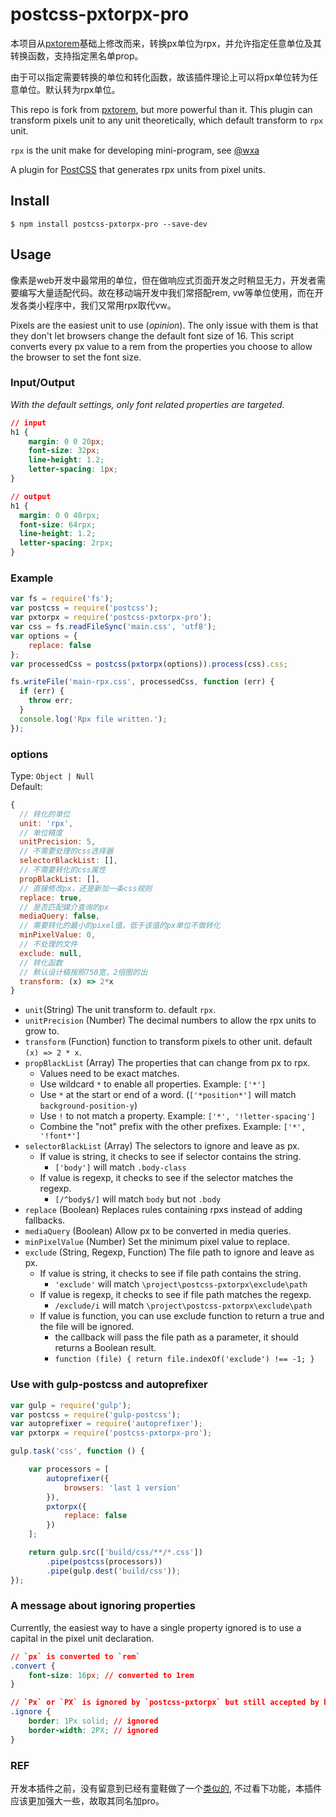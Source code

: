 # postcss-pxtorpx-pro 

本项目从[pxtorem](https://github.com/cuth/postcss-pxtorem)基础上修改而来，转换px单位为rpx，并允许指定任意单位及其转换函数，支持指定黑名单prop。

由于可以指定需要转换的单位和转化函数，故该插件理论上可以将px单位转为任意单位。默认转为rpx单位。

This repo is fork from [pxtorem](https://github.com/cuth/postcss-pxtorem), but more powerful than it. This plugin can transform pixels unit to any unit theoretically, which default transform to `rpx` unit.

`rpx` is the unit make for developing mini-program, see [@wxa](https://wxajs.github.io/wxa/)

A plugin for [PostCSS](https://github.com/ai/postcss) that generates rpx units from pixel units.

## Install

```shell
$ npm install postcss-pxtorpx-pro --save-dev
```

## Usage

像素是web开发中最常用的单位，但在做响应式页面开发之时稍显无力，开发者需要编写大量适配代码。故在移动端开发中我们常搭配rem, vw等单位使用，而在开发各类小程序中，我们又常用rpx取代vw。

Pixels are the easiest unit to use (*opinion*). The only issue with them is that they don't let browsers change the default font size of 16. This script converts every px value to a rem from the properties you choose to allow the browser to set the font size.


### Input/Output

*With the default settings, only font related properties are targeted.*

```css
// input
h1 {
    margin: 0 0 20px;
    font-size: 32px;
    line-height: 1.2;
    letter-spacing: 1px;
}

// output
h1 { 
  margin: 0 0 40rpx; 
  font-size: 64rpx; 
  line-height: 1.2; 
  letter-spacing: 2rpx; 
}
```

### Example

```js
var fs = require('fs');
var postcss = require('postcss');
var pxtorpx = require('postcss-pxtorpx-pro');
var css = fs.readFileSync('main.css', 'utf8');
var options = {
    replace: false
};
var processedCss = postcss(pxtorpx(options)).process(css).css;

fs.writeFile('main-rpx.css', processedCss, function (err) {
  if (err) {
    throw err;
  }
  console.log('Rpx file written.');
});
```

### options

Type: `Object | Null`  
Default:
```js
{
  // 转化的单位
  unit: 'rpx',
  // 单位精度
  unitPrecision: 5,
  // 不需要处理的css选择器
  selectorBlackList: [],
  // 不需要转化的css属性
  propBlackList: [], 
  // 直接修改px，还是新加一条css规则
  replace: true,
  // 是否匹配媒介查询的px
  mediaQuery: false,
  // 需要转化的最小的pixel值，低于该值的px单位不做转化
  minPixelValue: 0,
  // 不处理的文件
  exclude: null,
  // 转化函数
  // 默认设计稿按照750宽，2倍图的出
  transform: (x) => 2*x
}
```
- `unit`(String) The unit transform to. default `rpx`.
- `unitPrecision` (Number) The decimal numbers to allow the rpx units to grow to.
- `transform` (Function) function to transform pixels to other unit. default `(x) => 2 * x`.
- `propBlackList` (Array) The properties that can change from px to rpx.
    - Values need to be exact matches.
    - Use wildcard `*` to enable all properties. Example: `['*']`
    - Use `*` at the start or end of a word. (`['*position*']` will match `background-position-y`)
    - Use `!` to not match a property. Example: `['*', '!letter-spacing']`
    - Combine the "not" prefix with the other prefixes. Example: `['*', '!font*']` 
- `selectorBlackList` (Array) The selectors to ignore and leave as px.
    - If value is string, it checks to see if selector contains the string.
        - `['body']` will match `.body-class`
    - If value is regexp, it checks to see if the selector matches the regexp.
        - `[/^body$/]` will match `body` but not `.body`
- `replace` (Boolean) Replaces rules containing rpxs instead of adding fallbacks.
- `mediaQuery` (Boolean) Allow px to be converted in media queries.
- `minPixelValue` (Number) Set the minimum pixel value to replace.
- `exclude` (String, Regexp, Function) The file path to ignore and leave as px.
    - If value is string, it checks to see if file path contains the string.
        - `'exclude'` will match `\project\postcss-pxtorpx\exclude\path`
    - If value is regexp, it checks to see if file path matches the regexp.
        - `/exclude/i` will match `\project\postcss-pxtorpx\exclude\path`
    - If value is function, you can use exclude function to return a true and the file will be ignored.
        - the callback will pass the file path as  a parameter, it should returns a Boolean result.
        - `function (file) { return file.indexOf('exclude') !== -1; }`

### Use with gulp-postcss and autoprefixer

```js
var gulp = require('gulp');
var postcss = require('gulp-postcss');
var autoprefixer = require('autoprefixer');
var pxtorpx = require('postcss-pxtorpx-pro');

gulp.task('css', function () {

    var processors = [
        autoprefixer({
            browsers: 'last 1 version'
        }),
        pxtorpx({
            replace: false
        })
    ];

    return gulp.src(['build/css/**/*.css'])
        .pipe(postcss(processors))
        .pipe(gulp.dest('build/css'));
});
```

### A message about ignoring properties
Currently, the easiest way to have a single property ignored is to use a capital in the pixel unit declaration.

```css
// `px` is converted to `rem`
.convert {
    font-size: 16px; // converted to 1rem
}

// `Px` or `PX` is ignored by `postcss-pxtorpx` but still accepted by browsers
.ignore {
    border: 1Px solid; // ignored
    border-width: 2PX; // ignored
}
```


### REF

开发本插件之前，没有留意到已经有童鞋做了一个[类似的](https://github.com/dnxbf321/postcss-pxtorpx), 不过看下功能，本插件应该更加强大一些，故取其同名加pro。

